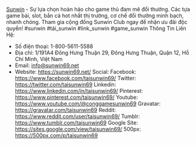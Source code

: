 [Sunwin](https://sunwin69.net/) - Sự lựa chọn hoàn hảo cho game thủ đam mê đổi thưởng. Các tựa game bài, slot, bắn cá hot nhất thị trường, cơ chế đổi thưởng minh bạch, nhanh chóng. Tham gia cộng đồng Sunwin Club ngay để nhận ưu đãi độc quyền!
#sunwin #tải_sunwin #link_sunwin #game_sunwin
Thông Tin Liên Hệ:
- Số điện thoại: 1-800-5611-5588
- Địa chỉ: 1/191A4 Đông Hưng Thuận 29, Đông Hưng Thuận, Quận 12, Hồ Chí Minh, Việt Nam
- Email: info@sunwin69.net
- Website: https://sunwin69.net/
Social:
Facebook: https://www.facebook.com/taisunwin69/
Twitter: https://twitter.com/taisunwin69
Linkedin: https://www.linkedin.com/in/taisunwin69/
Pinterest: https://www.pinterest.com/taisunwin69/
Youtube: https://www.youtube.com/@conggamesunwin69
Gravatar: https://gravatar.com/taisunwin69
Reddit: https://www.reddit.com/user/taisunwin69/
Tumblr: https://www.tumblr.com/taisunwin69
Google Site: https://sites.google.com/view/taisunwin69/
500px: https://500px.com/p/taisunwin69